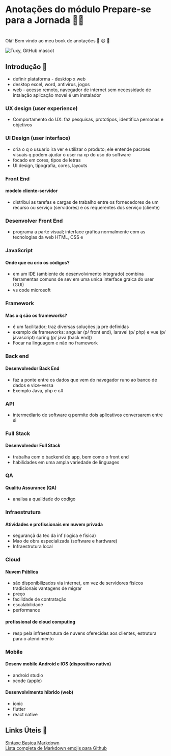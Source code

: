 

# Anotações do módulo Prepare-se para a Jornada :guardsman: <h1>
Olá! Bem vindo ao meu book de anotações :wave: :smile: :blue_book:
 
![Tuxy, GitHub mascot](/dio-desafio-github-primeiro-repositorio/assets/images/GitHub.jpg)

## Introdução :loudspeaker:

* definir plataforma - desktop x web
* desktop excel, word, antivirus, jogos
* web - acesso remoto, navegador de internet sem necessidade de intalação aplicação movel é um instalador

### UX design (user experience)
* Comportamento do UX: faz pesquisas, prototipos, identifica personas e objetivos

### UI Design (user interface)
* cria o q o usuario ira ver e utilizar o produto; ele entende pacroes visuais q podem ajudar o user na xp do uso do software
* focado em cores, tipos de letras
* UI design, tipografia, cores, layouts

### Front End
#### modelo cliente-servidor
* distribui as tarefas e cargas de trabalho entre os fornecedores de um recurso ou serviço (servidores) e os requerentes dos serviço (cliente)

### Desenvolver Front End
* programa a parte visual; interface gráfica normalmente com as tecnologias da web HTML, CSS e 

### JavaScript
#### Onde que eu crio os códigos?
* em um IDE (ambiente de desenvolvimento integrado) combina ferramentas comuns de sev em uma unica interface graica do user (GUI)
* vs code microsoft

### Framework
#### Mas o q são os frameworks?
* é um facilitador; traz diversas soluções ja pre definidas 
* exemplo de frameworks: angular (p/ front end), laravel (p/ php) e vue (p/ javascript) spring (p/ java (back end))
* Focar na linguagem e não no framework

### Back end
#### Desenvolvedor Back End
* faz a ponte entre os dados que vem do navegador runo ao banco de dados e vice-versa
* Exemplo Java, php e c#

### API
* intermediario de software q permite dois aplicativos conversarem entre si

### Full Stack
#### Desenvolvedor Full Stack
* trabalha com o backend do app, bem como o front end
* habilidades em uma ampla variedade de linguages

### QA
#### Qualitu Assurance (QA)
* analisa a qualidade do codigo

### Infraestrutura
#### Atividades e profissionais em nuvem privada
* segurançã da tec da inf (logica e fisica)
* Mao de obra especializada (software e hardware)
* Infraestrutura local

### Cloud
#### Nuvem Pública
* são disponibilizados via internet, em vez de servidores físicos tradicionais vantagens de migrar
* preço
* facilidade de contratação
* escalabilidade
* performance
#### profissional de cloud computing
* resp pela infraestrutura de nuvens oferecidas aos clientes, estrutura para o atendimento

### Mobile
#### Desenv mobile Android e IOS (dispositivo nativo)
* android studio 
* xcode (apple)
#### Desenvolvimento hibrido (web)
* ionic
* flutter
* react native
 
 ## Links Úteis :link:
[Sintaxe Basica Markdown](https://www.markdownguide.org/basic-syntax/) <br>
[Lista completa de Markdown emojis para Github](https://dev.to/nikolab/complete-list-of-github-markdown-emoji-markup-5aia)
